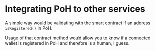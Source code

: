 # Integrating PoH to other services

A simple way would be validating with the smart contract if an address `isRegistered()` in PoH.

Usage of that contract method would allow you to know if a connected wallet is registered in PoH and therefore is a human, I guess.
